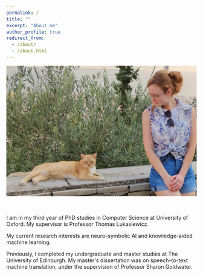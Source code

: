 ```yaml
---
permalink: /
title: ""
excerpt: "About me"
author_profile: true
redirect_from: 
  - /about/
  - /about.html
---
```


<p align="center">
  <img src="https://raw.githubusercontent.com/mihaela-stoian/mihaela-stoian.github.io/main/images/profile/background_profile.jpg" alt="Photo" style="width: 690px;"/> 
</p>

<br>

I am in my third year of PhD studies in Computer Science at University of Oxford. My supervisor is Professor Thomas Lukasiewicz.

My current research interests are neuro-symbolic AI and knowledge-aided machine learning.

Previously, I completed my undergraduate and master studies at The University of Edinburgh. My master's dissertation was on speech-to-text machine translation, under the supervision of Professor Sharon Goldwater.


